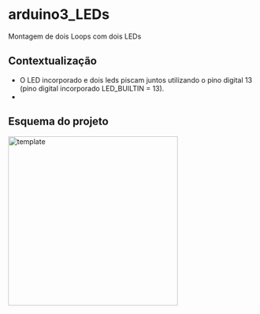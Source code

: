 # arduino3_LEDs
Montagem de dois Loops com dois LEDs

## Contextualização

- O LED incorporado e dois leds piscam juntos utilizando o pino digital 13 (pino digital incorporado LED_BUILTIN = 13).<br>
- 
## Esquema do projeto
<img width="344" alt="template" src="https://user-images.githubusercontent.com/130802556/235023377-53afe1c9-29bd-40a7-92e7-364751bfd8ad.png">

